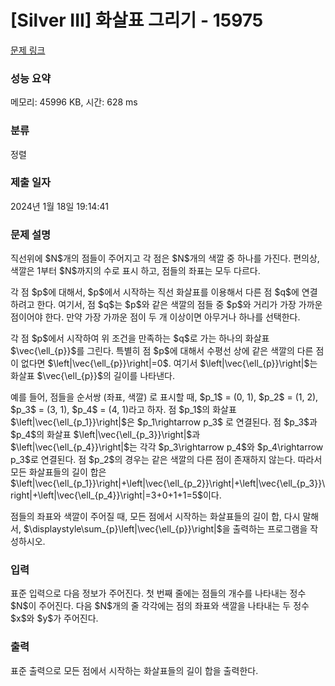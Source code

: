 # [Silver III] 화살표 그리기 - 15975 

[문제 링크](https://www.acmicpc.net/problem/15975) 

### 성능 요약

메모리: 45996 KB, 시간: 628 ms

### 분류

정렬

### 제출 일자

2024년 1월 18일 19:14:41

### 문제 설명

<p>직선위에 $N$개의 점들이 주어지고 각 점은 $N$개의 색깔 중 하나를 가진다. 편의상, 색깔은 1부터 $N$까지의 수로 표시 하고, 점들의 좌표는 모두 다르다.</p>

<p>각 점 $p$에 대해서, $p$에서 시작하는 직선 화살표를 이용해서 다른 점 $q$에 연결하려고 한다. 여기서, 점 $q$는 $p$와 같은 색깔의 점들 중 $p$와 거리가 가장 가까운 점이어야 한다. 만약 가장 가까운 점이 두 개 이상이면 아무거나 하나를 선택한다.</p>

<p>각 점 $p$에서 시작하여 위 조건을 만족하는 $q$로 가는 하나의 화살표 $\vec{\ell_{p}}$를 그린다. 특별히 점 $p$에 대해서 수평선 상에 같은 색깔의 다른 점이 없다면 $\left|\vec{\ell_{p}}\right|=0$. 여기서 $\left|\vec{\ell_{p}}\right|$는 화살표 $\vec{\ell_{p}}$의 길이를 나타낸다.</p>

<p>예를 들어, 점들을 순서쌍 (좌표, 색깔) 로 표시할 때, $p_1$ = (0, 1), $p_2$ = (1, 2), $p_3$ = (3, 1), $p_4$ = (4, 1)라고 하자. 점 $p_1$의 화살표 $\left|\vec{\ell_{p_1}}\right|$은 $p_1\rightarrow p_3$ 로 연결된다. 점 $p_3$과 $p_4$의 화살표 $\left|\vec{\ell_{p_3}}\right|$과 $\left|\vec{\ell_{p_4}}\right|$는 각각 $p_3\rightarrow p_4$와 $p_4\rightarrow p_3$로 연결된다. 점 $p_2$의 경우는 같은 색깔의 다른 점이 존재하지 않는다. 따라서 모든 화살표들의 길이 합은 $\left|\vec{\ell_{p_1}}\right|+\left|\vec{\ell_{p_2}}\right|+\left|\vec{\ell_{p_3}}\right|+\left|\vec{\ell_{p_4}}\right|=3+0+1+1=5$이다.</p>

<p>점들의 좌표와 색깔이 주어질 때, 모든 점에서 시작하는 화살표들의 길이 합, 다시 말해서, $\displaystyle\sum_{p}\left|\vec{\ell_{p}}\right|$을 출력하는 프로그램을 작성하시오.</p>

### 입력 

 <p>표준 입력으로 다음 정보가 주어진다. 첫 번째 줄에는 점들의 개수를 나타내는 정수 $N$이 주어진다. 다음 $N$개의 줄 각각에는 점의 좌표와 색깔을 나타내는 두 정수 $x$와 $y$가 주어진다.</p>

### 출력 

 <p>표준 출력으로 모든 점에서 시작하는 화살표들의 길이 합을 출력한다.</p>

